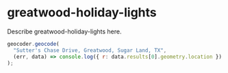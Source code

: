 # greatwood-holiday-lights

Describe greatwood-holiday-lights here.

```js
geocoder.geocode(
  "Sutter's Chase Drive, Greatwood, Sugar Land, TX",
  (err, data) => console.log({ r: data.results[0].geometry.location })
);
```
